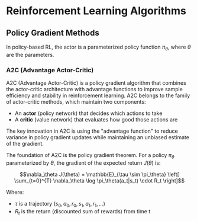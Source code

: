 # Reinforcement Learning Algorithms

## Policy Gradient Methods

In policy-based RL, the actor is a parameterized policy function $\pi_{\theta}$, where $\theta$ are the parameters.

###  A2C (Advantage Actor-Critic)

A2C (Advantage Actor-Critic) is a policy gradient algorithm that combines the actor-critic architecture with advantage functions to improve sample efficiency and stability in reinforcement learning. A2C belongs to the family of actor-critic methods, which maintain two components:

- An **actor** (policy network) that decides which actions to take
- A **critic** (value network) that evaluates how good those actions are

The key innovation in A2C is using the "advantage function" to reduce variance in policy gradient updates while maintaining an unbiased estimate of the gradient.

The foundation of A2C is the policy gradient theorem. For a policy $\pi_{\theta}$ parameterized by $\theta$, the gradient of the expected return $J(\theta)$ is:

$$\nabla_\theta J(\theta) = \mathbb{E}_{\tau \sim \pi_\theta} \left[ \sum_{t=0}^{T} \nabla_\theta \log \pi_\theta(a_t|s_t) \cdot R_t \right]$$

Where:
- $\tau$ is a trajectory $(s_0, a_0, r_0, s_1, a_1, r_1, \dots)$
- $R_{t}$ is the return (discounted sum of rewards) from time t
